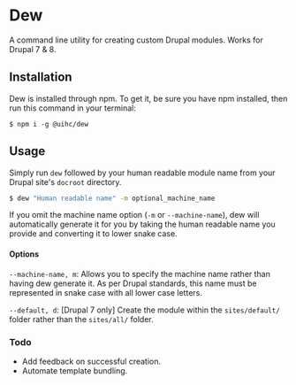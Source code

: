 # Dew
A command line utility for creating custom Drupal modules. Works for Drupal 7 & 8.

## Installation
Dew is installed through npm. To get it, be sure you have npm installed, then run this command in your terminal:
```
$ npm i -g @uihc/dew
```

## Usage
Simply run `dew` followed by your human readable module name from your Drupal site's `docroot` directory.
```bash
$ dew "Human readable name" -m optional_machine_name 
``` 
If you omit the machine name option (`-m` or `--machine-name`), dew will automatically generate it for you by taking the human readable name you provide and converting it to lower snake case. 

#### Options
`--machine-name, m`:
  Allows you to specify the machine name rather than having dew generate it. As per Drupal standards, this name must be represented in snake case with all lower case letters.

`--default, d`:
  [Drupal 7 only] Create the module within the `sites/default/` folder rather than the `sites/all/` folder.
  
### Todo
- Add feedback on successful creation.
- Automate template bundling.
